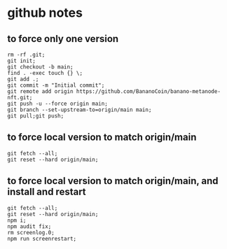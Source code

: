 # github notes

## to force only one version

    rm -rf .git;
    git init;
    git checkout -b main;
    find . -exec touch {} \;
    git add .;
    git commit -m "Initial commit";
    git remote add origin https://github.com/BananoCoin/banano-metanode-nft.git;
    git push -u --force origin main;
    git branch --set-upstream-to=origin/main main;
    git pull;git push;

## to force local version to match origin/main

    git fetch --all;
    git reset --hard origin/main;

## to force local version to match origin/main, and install and restart

    git fetch --all;
    git reset --hard origin/main;
    npm i;   
    npm audit fix;
    rm screenlog.0;
    npm run screenrestart;
